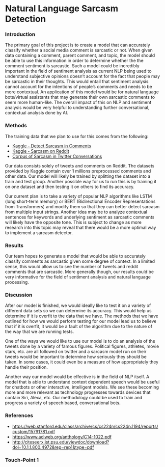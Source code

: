 # Natural Language Sarcasm Detection

### Introduction

The primary goal of this project is to create a model that can accurately classify whether a social media comment is sarcastic or not. When given data containing a comment, parent comment, and topic, the model should be able to use this information in order to determine whether the the comment sentiment is sarcastic. Such a model could be incredibly important in the field of sentiment analysis as current NLP being used to understand subjective opinions doesn’t account for the fact that people may be sarcastic in their thoughts. This would entail that sentiment analysis cannot account for the intentions of people’s comments and needs to be more contextual. An application of this model would be for natural language bots/virtual assistants that may generate their own sarcastic comments  to seem more human-like. The overall impact of this on NLP and sentiment analysis would be very helpful to understanding further conversational, contextual analysis done by AI.

### Methods

The training data that we plan to use for this comes from the following:

- [Kaggle - Detect Sarcasm in Comments](https://www.kaggle.com/sachinichake/detect-sarcasm-in-comments?select=Train.csv)
- [Kaggle - Sarcasm on Reddit](https://www.kaggle.com/danofer/sarcasm)
- [Corpus of Sarcasm in Twitter Conversations](https://mendeley.figshare.com/articles/Corpus_of_Sarcasm_in_Twitter_Conversations/8962883)

Our data consists solely of tweets and comments on Reddit. The datasets provided by Kaggle contain over 1 millions preprocessed comments and other data. Our model will likely be trained by splitting the dataset into a train and test group. Another possible way for us to run this is by training it on one dataset and then testing it on others to find its accuracy. 

Our current plan is to take a variety of popular NLP algorithms like LSTM (long short-term memory) or BERT (Bidirectional Encoder Representations from Transformers) and modify them so that they can better detect sarcasm from multiple input strings. Another idea may be to analyze contextual sentences for keywords and underlying sentiment as sarcastic comments will likely have the opposite tone. This is subject to change as more research into this topic may reveal that there would be a more optimal way to implement a sarcasm detector.

### Results

Our team hopes to generate a model that would be able to accurately classify comments as sarcastic given some degree of context. In a limited sense, this would allow us to see the number of tweets and reddit comments that are sarcastic. More generally though, our results could be very informative for the field of sentiment analysis and natural language processing. 

### Discussion

After our model is finished, we would ideally like to test it on a variety of different data sets so we can determine its accuracy. This would help us determine if it is overfit to the data that we have. The methods that we have outlined for how we would perform testing for our model lead us to believe that if it is overfit, it would be a fault of the algorithm due to the nature of the way that we are running tests. 

One of the ways we would like to use our model is to do an analysis of the tweets done by a variety of famous figures. Political figures, athletes, movie stars, etc. are all followed on twitter and a sarcasm model run on their tweets would be important to determine how seriously they should be taken. In some cases, it could even be a measure of how appropriately they handle their position. 

Another way our model would be effective is in the field of NLP itself. A model that is able to understand context dependent speech would be useful for chatbots or other interactive, intelligent models. We see these becoming more and more relevant as technology progresses towards devices that contain Siri, Alexa, etc. Our methodology could be used to train and progress a variety of speech based, conversational bots.

### References

- https://web.stanford.edu/class/archive/cs/cs224n/cs224n.1194/reports/custom/15791781.pdf
- https://www.aclweb.org/anthology/C14-1022.pdf
- http://citeseerx.ist.psu.edu/viewdoc/download?doi=10.1.1.800.4972&rep=rep1&type=pdf

### Touch-Point 1
